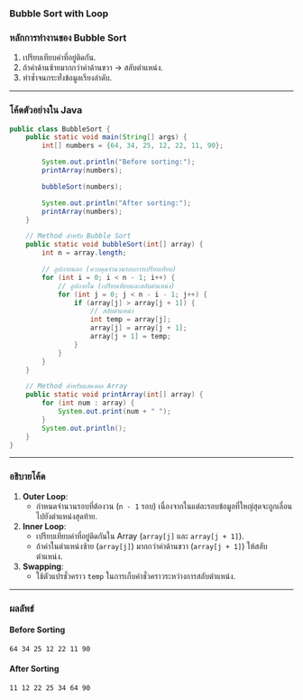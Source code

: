 ### **Bubble Sort with Loop**

### **หลักการทำงานของ Bubble Sort**
1. เปรียบเทียบค่าที่อยู่ติดกัน.
2. ถ้าค่าด้านซ้ายมากกว่าค่าด้านขวา → สลับตำแหน่ง.
3. ทำซ้ำจนกระทั่งข้อมูลเรียงลำดับ.

---

### **โค้ดตัวอย่างใน Java**

```java
public class BubbleSort {
    public static void main(String[] args) {
        int[] numbers = {64, 34, 25, 12, 22, 11, 90};

        System.out.println("Before sorting:");
        printArray(numbers);

        bubbleSort(numbers);

        System.out.println("After sorting:");
        printArray(numbers);
    }

    // Method สำหรับ Bubble Sort
    public static void bubbleSort(int[] array) {
        int n = array.length;

        // ลูปภายนอก (ควบคุมจำนวนรอบการเปรียบเทียบ)
        for (int i = 0; i < n - 1; i++) {
            // ลูปภายใน (เปรียบเทียบและสลับตำแหน่ง)
            for (int j = 0; j < n - i - 1; j++) {
                if (array[j] > array[j + 1]) {
                    // สลับตำแหน่ง
                    int temp = array[j];
                    array[j] = array[j + 1];
                    array[j + 1] = temp;
                }
            }
        }
    }

    // Method สำหรับแสดงผล Array
    public static void printArray(int[] array) {
        for (int num : array) {
            System.out.print(num + " ");
        }
        System.out.println();
    }
}
```

---

### **อธิบายโค้ด**
1. **Outer Loop**: 
   - กำหนดจำนวนรอบที่ต้องวน (`n - 1` รอบ) เนื่องจากในแต่ละรอบข้อมูลที่ใหญ่สุดจะถูกเลื่อนไปยังตำแหน่งสุดท้าย.
2. **Inner Loop**: 
   - เปรียบเทียบค่าที่อยู่ติดกันใน Array (`array[j]` และ `array[j + 1]`).
   - ถ้าค่าในตำแหน่งซ้าย (`array[j]`) มากกว่าค่าด้านขวา (`array[j + 1]`) ให้สลับตำแหน่ง.
3. **Swapping**:
   - ใช้ตัวแปรชั่วคราว `temp` ในการเก็บค่าชั่วคราวระหว่างการสลับตำแหน่ง.

---

### **ผลลัพธ์**
#### **Before Sorting**
```
64 34 25 12 22 11 90
```

#### **After Sorting**
```
11 12 22 25 34 64 90
```

